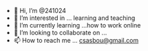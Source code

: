- 👋 Hi, I’m @241024
- 👀 I’m interested in ... learning and teaching
- 🌱 I’m currently learning ...how to work online
- 💞️ I’m looking to collaborate on ...
- 📫 How to reach me ... csasbou@gmail.com

<!---
241024/241024 is a ✨ special ✨ repository because its `README.md` (this file) appears on your GitHub profile.
You can click the Preview link to take a look at your changes.
--->
